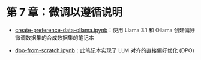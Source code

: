 # 第 7 章：微调以遵循说明

- [create-preference-data-ollama.ipynb](create-preference-data-ollama.zh.ipynb)：使用 Llama 3.1 和 Ollama 创建偏好微调数据集的合成数据集的笔记本

- [dpo-from-scratch.ipynb](dpo-from-scratch.zh.ipynb)：此笔记本实现了 LLM 对齐的直接偏好优化 (DPO)